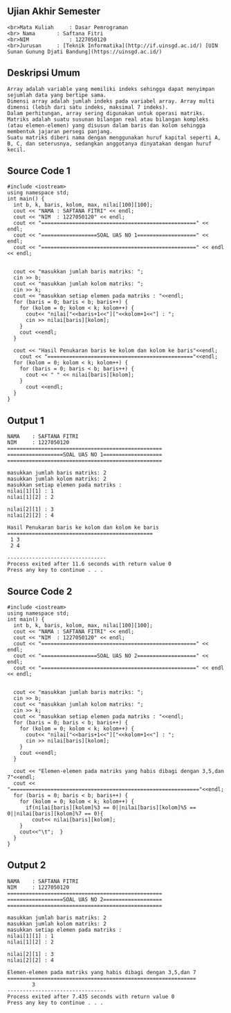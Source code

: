 ## Ujian Akhir Semester 

	<br>Mata Kuliah 	: Dasar Pemrograman
	<br> Nama		: Saftana Fitri
	<br>NIM		        : 1227050120
	<br>Jurusan		: [Teknik Informatika](http://if.uinsgd.ac.id/) [UIN Sunan Gunung Djati Bandung](https://uinsgd.ac.id/) 

## Deskripsi Umum

	Array adalah variable yang memiliki indeks sehingga dapat menyimpan sejumlah data yang bertipe sama. 
	Dimensi array adalah jumlah indeks pada variabel array. Array multi dimensi (lebih dari satu indeks, maksimal 7 indeks). 
	Dalam perhitungan, array sering digunakan untuk operasi matriks.
	Matriks adalah suatu susunan bilangan real atau bilangan kompleks (atau elemen-elemen) yang disusun dalam baris dan kolom sehingga membentuk jajaran persegi panjang. 
	Suatu matriks diberi nama dengan menggunakan huruf kapital seperti A, B, C, dan seterusnya, sedangkan anggotanya dinyatakan dengan huruf kecil.

## Source Code 1

	#include <iostream>
	using namespace std;
	int main() {
	  int b, k, baris, kolom, max, nilai[100][100];
	  cout << "NAMA	: SAFTANA FITRI" << endl;
	  cout << "NIM	: 1227050120" << endl;
	  cout << "==================================================" << endl;
	  cout << "==================SOAL UAS NO 1===================" << endl;
	  cout << "==================================================" << endl << endl;


	  cout << "masukkan jumlah baris matriks: ";
	  cin >> b;
	  cout << "masukkan jumlah kolom matriks: ";
	  cin >> k;
	  cout << "masukkan setiap elemen pada matriks : "<<endl;
	  for (baris = 0; baris < b; baris++) {
	    for (kolom = 0; kolom < k; kolom++) {
	      cout<< "nilai["<<baris+1<<"]["<<kolom+1<<"] : ";
	      cin >> nilai[baris][kolom];
	    }
	    cout <<endl;
	  }

	  cout << "Hasil Penukaran baris ke kolom dan kolom ke baris"<<endl;
	    cout << "==============================================="<<endl;
	  for (kolom = 0; kolom < k; kolom++) {
	    for (baris = 0; baris < b; baris++) {
	      cout << " " << nilai[baris][kolom];
	    }
	      cout <<endl;
	  }
	}
  
## Output 1
  
	NAMA    : SAFTANA FITRI
	NIM     : 1227050120
	==================================================
	==================SOAL UAS NO 1===================
	==================================================

	masukkan jumlah baris matriks: 2
	masukkan jumlah kolom matriks: 2
	masukkan setiap elemen pada matriks :
	nilai[1][1] : 1
	nilai[1][2] : 2

	nilai[2][1] : 3
	nilai[2][2] : 4

	Hasil Penukaran baris ke kolom dan kolom ke baris
	===============================================
	 1 3
	 2 4

	--------------------------------
	Process exited after 11.6 seconds with return value 0
	Press any key to continue . . .

## Source Code 2

	#include <iostream>
	using namespace std;
	int main() {
	  int b, k, baris, kolom, max, nilai[100][100];
	  cout << "NAMA	: SAFTANA FITRI" << endl;
	  cout << "NIM	: 1227050120" << endl;
	  cout << "==================================================" << endl;
	  cout << "==================SOAL UAS NO 2===================" << endl;
	  cout << "==================================================" << endl << endl;


	  cout << "masukkan jumlah baris matriks: ";
	  cin >> b;
	  cout << "masukkan jumlah kolom matriks: ";
	  cin >> k;
	  cout << "masukkan setiap elemen pada matriks : "<<endl;
	  for (baris = 0; baris < b; baris++) {
	    for (kolom = 0; kolom < k; kolom++) {
	      cout<< "nilai["<<baris+1<<"]["<<kolom+1<<"] : ";
	      cin >> nilai[baris][kolom];
	    }
	    cout <<endl;
	  }

	  cout << "Elemen-elemen pada matriks yang habis dibagi dengan 3,5,dan 7"<<endl;
	  cout << "============================================================="<<endl;
	  for (baris = 0; baris < b; baris++) {
	    for (kolom = 0; kolom < k; kolom++) {
	      if(nilai[baris][kolom]%3 == 0||nilai[baris][kolom]%5 == 0||nilai[baris][kolom]%7 == 0){
			cout<< nilai[baris][kolom];
	    }
	    cout<<"\t";  }
	  }
	}

## Output 2
  
	NAMA    : SAFTANA FITRI
	NIM     : 1227050120
	==================================================
	==================SOAL UAS NO 2===================
	==================================================

	masukkan jumlah baris matriks: 2
	masukkan jumlah kolom matriks: 2
	masukkan setiap elemen pada matriks :
	nilai[1][1] : 1
	nilai[1][2] : 2

	nilai[2][1] : 3
	nilai[2][2] : 4

	Elemen-elemen pada matriks yang habis dibagi dengan 3,5,dan 7
	=============================================================
			3
	--------------------------------
	Process exited after 7.435 seconds with return value 0
	Press any key to continue . . .


